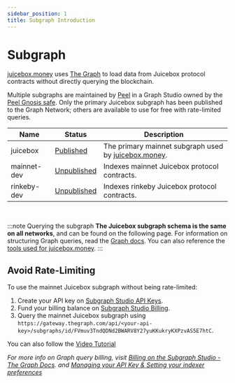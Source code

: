 ```yaml
---
sidebar_position: 1
title: Subgraph Introduction
---
```


# Subgraph

[juicebox.money](https://juicebox.money) uses [The Graph](https://thegraph.com/) to load data from Juicebox protocol contracts without directly querying the blockchain.

Multiple subgraphs are maintained by [Peel](https://discord.gg/b4rpjgGPHX) in a Graph Studio owned by the [Peel Gnosis safe](https://gnosis-safe.io/app/eth:0x0e9D15e28e3De9bB3CF64FFbC2f2F49Da9Ac545B). Only the primary Juicebox subgraph has been published to the Graph Network; others are available to use for free with rate-limited queries.

| Name        | Status                                                                                                            | Description                                                                    |
| ----------- | ----------------------------------------------------------------------------------------------------------------- | ------------------------------------------------------------------------------ |
| juicebox    | [Published](https://thegraph.com/explorer/subgraph?id=FVmuv3TndQDNd2BWARV8Y27yuKKukryKXPzvAS5E7htC&view=Overview) | The primary mainnet subgraph used by [juicebox.money](https://juicebox.money). |
| mainnet-dev | [Unpublished](https://api.studio.thegraph.com/query/30654/mainnet-dev/0.1.0)                                      | Indexes mainnet Juicebox protocol contracts.                                   |
| rinkeby-dev | [Unpublished](https://api.studio.thegraph.com/query/30654/rinkeby-dev/0.1.0)                                      | Indexes rinkeby Juicebox protocol contracts.                                   |

<br/>

:::note Querying the subgraph
**The Juicebox subgraph schema is the same on all networks**, and can be found on the following page. For information on structuring Graph queries, read the [Graph docs](https://thegraph.com/docs/en/querying/querying-the-graph/). You can also reference the [tools used for juicebox.money](https://github.com/jbx-protocol/juice-interface/blob/5117545d17c7c2336207381be5b1c46f67fad459/src/utils/graph.ts#L240).
:::

## Avoid Rate-Limiting

To use the mainnet Juicebox subgraph without being rate-limited:

1. Create your API key on [Subgraph Studio API Keys](https://thegraph.com/studio/apikeys/).
2. Fund your billing balance on [Subgraph Studio Billing](https://thegraph.com/studio/billing/).
3. Query the mainnet Juicebox subgraph using `https://gateway.thegraph.com/api/<your-api-key>/subgraphs/id/FVmuv3TndQDNd2BWARV8Y27yuKKukryKXPzvAS5E7htC`.

You can also follow the [Video Tutorial](https://www.youtube.com/watch?v=UrfIpm-Vlgs)

_For more info on Graph query billing, visit [Billing on the Subgraph Studio - The Graph Docs](https://thegraph.com/docs/en/querying/billing/). and [Managing your API Key & Setting your indexer preferences](https://thegraph.com/docs/en/studio/managing-api-keys/)_
